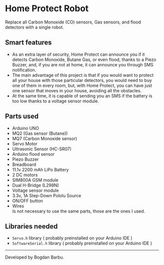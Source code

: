# Home Protect Robot
Replace all Carbon Monoxide (CO) sensors, Gas sensors, and flood detectors with a single robot.

## Smart features
- As an extra layer of security, Home Protect can announce you if it detects Carbon Monoxide, Butane Gas, or even flood, thanks to a Piezo Buzzer, and, if you are not at home, it can announce you through SMS notification.
- The main advantage of this project is that if you would want to protect all your house with those particular detectors, you would need to buy one of them in every room, but, with Home Protect, you can have just one sensor that moves in your house, avoiding all the obstacles.
- At the same time, it is capable of sending you an SMS if the battery is too low thanks to a voltage sensor module.

## Parts used
- Arduino UNO
- MQ2 (Gas sensor (Butane))
- MQ7 (Carbon Monoxide sensor)
- Servo Motor
- Ultrasonic Sensor (HC-SR07)
- Arduino flood sensor
- Piezo Buzzer
- Breadboard
- 11.1v 2200 mAh LiPo Battery
- 2 DC motors
- SIM800A GSM module
- Dual H-Bridge (L298N)
- Voltage sensor module
- 3.3v, 1A Step-Down Pololu Source
- ON/OFF button
- Wires <br>
Is not necessary to use the same parts, those are the ones I used.

## Libraries needed
- `Servo.h` library ( probably preinstalled on your Arduino IDE )
- `SoftwareSerial.h` library ( probably preinstalled on your Arduino IDE )

-------------
Developed by Bogdan Barbu.
